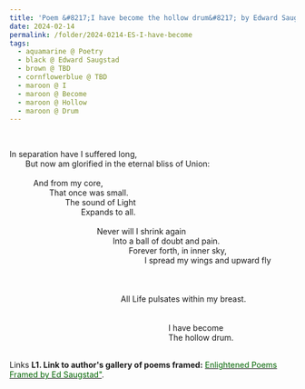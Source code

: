 ```yaml
---
title: 'Poem &#8217;I have become the hollow drum&#8217; by Edward Saugstad'
date: 2024-02-14
permalink: /folder/2024-0214-ES-I-have-become
tags:
  - aquamarine @ Poetry
  - black @ Edward Saugstad
  - brown @ TBD
  - cornflowerblue @ TBD
  - maroon @ I
  - maroon @ Become
  - maroon @ Hollow
  - maroon @ Drum
---
```


<br>

<p>
In separation have I suffered long,<br>
&emsp;&emsp;But now am glorified in the eternal bliss of Union:<br>
<br>
&emsp;&emsp;&emsp;And from my core,<br>
&emsp;&emsp;&emsp;&emsp;&emsp;That once was small.<br>
&emsp;&emsp;&emsp;&emsp;&emsp;&emsp;&emsp;The sound of Light<br>
&emsp;&emsp;&emsp;&emsp;&emsp;&emsp;&emsp;&emsp;&emsp;Expands to all.<br>
<br>
&emsp;&emsp;&emsp;&emsp;&emsp;&emsp;&emsp;&emsp;&emsp;&emsp;&emsp;Never will I shrink again<br>
&emsp;&emsp;&emsp;&emsp;&emsp;&emsp;&emsp;&emsp;&emsp;&emsp;&emsp;&emsp;&emsp;Into a ball of doubt and pain.<br>
&emsp;&emsp;&emsp;&emsp;&emsp;&emsp;&emsp;&emsp;&emsp;&emsp;&emsp;&emsp;&emsp;&emsp;&emsp;Forever forth, in inner sky,<br>
&emsp;&emsp;&emsp;&emsp;&emsp;&emsp;&emsp;&emsp;&emsp;&emsp;&emsp;&emsp;&emsp;&emsp;&emsp;&emsp;&emsp;I spread my wings and upward fly<br>
<br>
<br>
<br>
&emsp;&emsp;&emsp;&emsp;&emsp;&emsp;&emsp;&emsp;&emsp;&emsp;&emsp;&emsp;&emsp;&emsp;All Life pulsates within my breast.<br>
<br>
<br>
&emsp;&emsp;&emsp;&emsp;&emsp;&emsp;&emsp;&emsp;&emsp;&emsp;&emsp;&emsp;&emsp;&emsp;&emsp;&emsp;&emsp;&emsp;&emsp;&emsp;I have become<br>
&emsp;&emsp;&emsp;&emsp;&emsp;&emsp;&emsp;&emsp;&emsp;&emsp;&emsp;&emsp;&emsp;&emsp;&emsp;&emsp;&emsp;&emsp;&emsp;&emsp;The hollow drum.<br>
</p>

<br>

<wave-list>
<list-title color="DarkSeaGreen" width="40">Links</list-title>
  <list-item color="BlanchedAlmond"  width="280"><b> L1. Link to author's gallery of poems framed:</b> <a href="https://imageevent.com/sahaja/art/enlightenedpoemsframedbyedsaugstad"><font color="DarkGreen">Enlightened Poems Framed by Ed Saugstad"</font></a>. </list-item>
</wave-list>